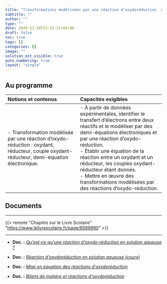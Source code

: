 ```yaml
---
title: "Transformations modélisées par une réaction d'oxydoréduction  en solution aqueuse"
subtitle: ""
author: ""
type: ""
date: 2020-11-28T23:23:21+04:00
draft: false
toc: true
tags: []
categories: []
image: ""
solution_est_visible: true
auto_numbering: true
layout: "single"
---
```


## Au programme

| Notions et contenus | Capacités exigibles |
|:----|:----|
| - Transformation modélisée par une réaction d’oxydo-réduction : oxydant, réducteur, couple oxydant-réducteur, demi-équation électronique. | - À partir de données expérimentales, identifier le transfert d’électrons entre deux réactifs et le modéliser par des demi-équations électroniques et par une réaction d’oxydo-réduction.<br />- Établir une équation de la réaction entre un oxydant et un réducteur, les couples oxydant-réducteur étant donnés.<br />- Mettre en œuvre des transformations modélisées par des réactions d’oxydo-réduction.|

## Documents

----

{{< remote "Chapitre sur le Livre Scolaire" "https://www.lelivrescolaire.fr/page/6589990" >}}

----

- **Doc. :** [*Qu'est-ce qu'une réaction d'oxydo-réduction en solution aqueuse ?*](1-oxydo-reduction-introduction)

- **Doc. :** [*Réaction d'oxydoréduction en solution aqueuse (cours)*](2-cours)

- **Doc. :** [*Mise en équation des réactions d'oxydoréduction*](3-exercices)

- **Doc. :** [*Bilans de matière et réactions d'oxydoréduction*](4-exercices-quantite-de-matiere)
